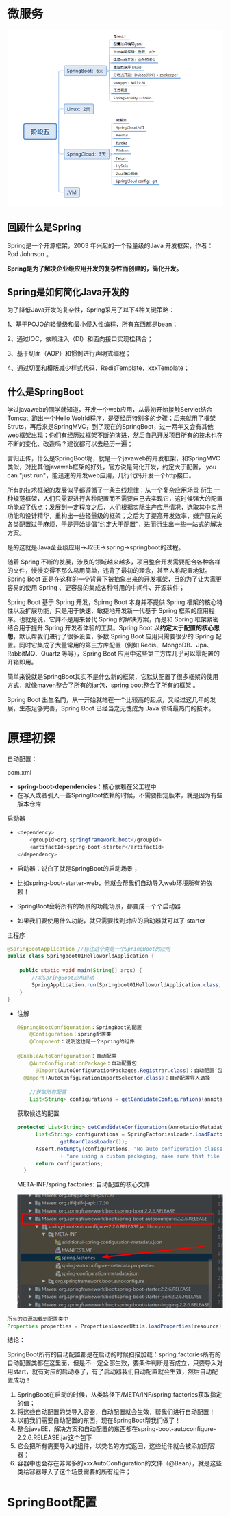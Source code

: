 

# 微服务

![image-20200328153708530](SpringBoot.assets/image-20200328153708530.png)



## 回顾什么是Spring

Spring是一个开源框架，2003 年兴起的一个轻量级的Java 开发框架，作者：Rod Johnson  。

**Spring是为了解决企业级应用开发的复杂性而创建的，简化开发。**



## Spring是如何简化Java开发的

为了降低Java开发的复杂性，Spring采用了以下4种关键策略：

1、基于POJO的轻量级和最小侵入性编程，所有东西都是bean；

2、通过IOC，依赖注入（DI）和面向接口实现松耦合；

3、基于切面（AOP）和惯例进行声明式编程；

4、通过切面和模版减少样式代码，RedisTemplate，xxxTemplate；



## 什么是SpringBoot

学过javaweb的同学就知道，开发一个web应用，从最初开始接触Servlet结合Tomcat, 跑出一个Hello Wolrld程序，是要经历特别多的步骤；后来就用了框架Struts，再后来是SpringMVC，到了现在的SpringBoot，过一两年又会有其他web框架出现；你们有经历过框架不断的演进，然后自己开发项目所有的技术也在不断的变化、改造吗？建议都可以去经历一遍；

言归正传，什么是SpringBoot呢，就是一个javaweb的开发框架，和SpringMVC类似，对比其他javaweb框架的好处，官方说是简化开发，约定大于配置，  you can "just run"，能迅速的开发web应用，几行代码开发一个http接口。

所有的技术框架的发展似乎都遵循了一条主线规律：从一个复杂应用场景 衍生 一种规范框架，人们只需要进行各种配置而不需要自己去实现它，这时候强大的配置功能成了优点；发展到一定程度之后，人们根据实际生产应用情况，选取其中实用功能和设计精华，重构出一些轻量级的框架；之后为了提高开发效率，嫌弃原先的各类配置过于麻烦，于是开始提倡“约定大于配置”，进而衍生出一些一站式的解决方案。

是的这就是Java企业级应用->J2EE->spring->springboot的过程。

随着 Spring 不断的发展，涉及的领域越来越多，项目整合开发需要配合各种各样的文件，慢慢变得不那么易用简单，违背了最初的理念，甚至人称配置地狱。Spring Boot 正是在这样的一个背景下被抽象出来的开发框架，目的为了让大家更容易的使用 Spring 、更容易的集成各种常用的中间件、开源软件；

Spring Boot 基于 Spring 开发，Spirng Boot 本身并不提供 Spring 框架的核心特性以及扩展功能，只是用于快速、敏捷地开发新一代基于 Spring 框架的应用程序。也就是说，它并不是用来替代 Spring 的解决方案，而是和 Spring 框架紧密结合用于提升 Spring 开发者体验的工具。Spring Boot 以**约定大于配置的核心思想**，默认帮我们进行了很多设置，多数 Spring Boot 应用只需要很少的 Spring 配置。同时它集成了大量常用的第三方库配置（例如 Redis、MongoDB、Jpa、RabbitMQ、Quartz 等等），Spring Boot 应用中这些第三方库几乎可以零配置的开箱即用。

简单来说就是SpringBoot其实不是什么新的框架，它默认配置了很多框架的使用方式，就像maven整合了所有的jar包，spring boot整合了所有的框架 。

Spring Boot 出生名门，从一开始就站在一个比较高的起点，又经过这几年的发展，生态足够完善，Spring Boot 已经当之无愧成为 Java 领域最热门的技术。



# 原理初探

自动配置：

pom.xml

- **spring-boot-dependencies**：核心依赖在父工程中
- 在写入或者引入一些SpringBoot依赖的时候，不需要指定版本，就是因为有些版本仓库



启动器

- ```java
  <dependency>
      <groupId>org.springframework.boot</groupId>
      <artifactId>spring-boot-starter</artifactId>
  </dependency>
  ```

- 启动器：说白了就是SpringBoot的启动场景；

- 比如spring-boot-starter-web，他就会帮我们自动导入web环境所有的依赖！

- SpringBoot会将所有的场景的功能场景，都变成一个个启动器

- 如果我们要使用什么功能，就只需要找到对应的启动器就可以了 starter



主程序

```java
@SpringBootApplication //标注这个类是一个SpringBoot的应用
public class Springboot01HelloworldApplication {

    public static void main(String[] args) {
        //将SpringBoot应用启动
        SpringApplication.run(Springboot01HelloworldApplication.class, args);
    }
}
```

- 注解

  ```java
  @SpringBootConfiguration：SpringBoot的配置
      @Configuration：spring配置类
      @Component：说明这也是一个spring的组件
  
  @EnableAutoConfiguration：自动配置
      @AutoConfigurationPackage：自动配置包
      	@Import(AutoConfigurationPackages.Registrar.class)：自动配置‘包注册’
  	@Import(AutoConfigurationImportSelector.class)：自动配置导入选择
      
      //获取所有配置
      List<String> configurations = getCandidateConfigurations(annotationMetadata, attributes);
  ```

  

  获取候选的配置

  ```java
  protected List<String> getCandidateConfigurations(AnnotationMetadata metadata, AnnotationAttributes attributes) {
  		List<String> configurations = SpringFactoriesLoader.loadFactoryNames(getSpringFactoriesLoaderFactoryClass(),
  				getBeanClassLoader());
  		Assert.notEmpty(configurations, "No auto configuration classes found in META-INF/spring.factories. If you "
  				+ "are using a custom packaging, make sure that file is correct.");
  		return configurations;
  	}
  ```

   META-INF/spring.factories: 自动配置的核心文件

  ![image-20200329101007217](SpringBoot.assets/image-20200329101007217.png)

  

```java
所有的资源加载到配置类中
Properties properties = PropertiesLoaderUtils.loadProperties(resource);
```



结论：

SpringBoot所有的自动配置都是在启动的时候扫描加载：spring.factories所有的自动配置类都在这里面，但是不一定全部生效，要条件判断是否成立，只要导入对用start，就有对应的启动器了，有了启动器我们自动配置就会生效，然后自动配置成功！

1. SpringBoot在启动的时候，从类路径下/META/INF/spring.factories获取指定的值；
2. 将这些自动配置的类导入容器，自动配置就会生效，帮我们进行自动配置！
3. 以前我们需要自动配置的东西，现在SpringBoot帮我们做了！
4. 整合javaEE，解决方案和自动配置的东西都在spring-boot-autoconfigure-2.2.6.RELEASE.jar这个包下
5. 它会把所有需要导入的组件，以类名的方式返回，这些组件就会被添加到容器；
6. 容器中也会存在非常多的xxxAutoConfiguration的文件（@Bean），就是这些类给容器导入了这个场景需要的所有组件；

# SpringBoot配置























